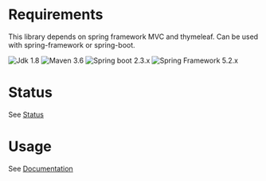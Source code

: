# Requirements

This library depends on spring framework MVC and thymeleaf.
Can be used with spring-framework or spring-boot.

![Jdk 1.8](https://img.shields.io/badge/Jdk-1.8-informational)
![Maven 3.6](https://img.shields.io/badge/Maven-3.6-informational)
![Spring boot 2.3.x](https://img.shields.io/badge/Spring%20Boot-2.3-informational)
![Spring Framework 5.2.x](https://img.shields.io/badge/Spring%20Framework-5.2-informational)

# Status
See [Status](https://albirar.github.io/albirar-communications/status.html "Status")

# Usage

See [Documentation](https://albirar.github.io/albirar-communications "Documentation")

